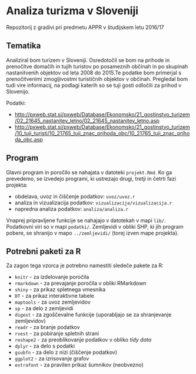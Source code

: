 # Analiza turizma v Sloveniji

Repozitorij z gradivi pri predmetu APPR v študijskem letu 2016/17

## Tematika

Analiziral bom turizem v Sloveniji. Osredotočil se bom na prihode in prenočitve domačih in tujih turistov po posameznih občinah in po skupinah nastanitvenih objektov od leta 2008 do 2015.Te podatke bom primerjal s prenočitvenimi zmogljivostmi turističnih objektov v občinah. Pregledal bom tudi vire informacij, na podlagi katerih so se tuji gosti odločili za prihod v Slovenijo. 

Podatki:

* http://pxweb.stat.si/pxweb/Database/Ekonomsko/21_gostinstvo_turizem/02_21645_nastanitev_letno/02_21645_nastanitev_letno.asp
* http://pxweb.stat.si/pxweb/Database/Ekonomsko/21_gostinstvo_turizem/10_tuji_turisti/10_21765_tuji_znac_prihoda_obc/10_21765_tuji_znac_prihoda_obc.asp


## Program

Glavni program in poročilo se nahajata v datoteki `projekt.Rmd`. Ko ga prevedemo,
se izvedejo programi, ki ustrezajo drugi, tretji in četrti fazi projekta:

* obdelava, uvoz in čiščenje podatkov: `uvoz/uvoz.r`
* analiza in vizualizacija podatkov: `vizualizacija/vizualizacija.r`
* napredna analiza podatkov: `analiza/analiza.r`

Vnaprej pripravljene funkcije se nahajajo v datotekah v mapi `lib/`. Podatkovni
viri so v mapi `podatki/`. Zemljevidi v obliki SHP, ki jih program pobere, se
shranijo v mapo `../zemljevidi/` (torej izven mape projekta).

## Potrebni paketi za R

Za zagon tega vzorca je potrebno namestiti sledeče pakete za R:

* `knitr` - za izdelovanje poročila
* `rmarkdown` - za prevajanje poročila v obliki RMarkdown
* `shiny` - za prikaz spletnega vmesnika
* `DT` - za prikaz interaktivne tabele
* `maptools` - za uvoz zemljevidov
* `sp` - za delo z zemljevidi
* `digest` - za zgoščevalne funkcije (uporabljajo se za shranjevanje zemljevidov)
* `readr` - za branje podatkov
* `rvest` - za pobiranje spletnih strani
* `reshape2` - za preoblikovanje podatkov v obliko *tidy data*
* `dplyr` - za delo s podatki
* `gsubfn` - za delo z nizi (čiščenje podatkov)
* `ggplot2` - za izrisovanje grafov
* `extrafont` - za pravilen prikaz šumnikov (neobvezno)
